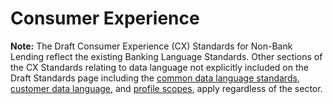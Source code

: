 # Consumer Experience



**Note:** The Draft Consumer Experience (CX) Standards for Non-Bank Lending reflect the existing Banking Language Standards. Other sections of the CX Standards relating to data language not explicitly included on the Draft Standards page including the [common data language standards](https://consumerdatastandardsaustralia.github.io/standards/#data-language-standards-common), [customer data language](https://consumerdatastandardsaustralia.github.io/standards/#customer-language-common), and [profile scopes](https://consumerdatastandardsaustralia.github.io/standards/#profile-scope-and-standard-claims-common), apply regardless of the sector.
